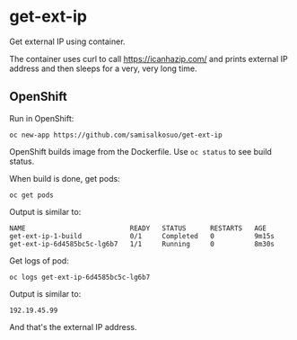 # get-ext-ip

Get external IP using container.

The container uses curl to call https://icanhazip.com/ and prints external IP address and then sleeps for a very, very long time.

## OpenShift

Run in OpenShift:

```
oc new-app https://github.com/samisalkosuo/get-ext-ip
```

OpenShift builds image from the Dockerfile.
Use `oc status` to see build status.

When build is done, get pods:

```
oc get pods
```

Output is similar to:
```
NAME                          READY   STATUS      RESTARTS   AGE
get-ext-ip-1-build            0/1     Completed   0          9m15s
get-ext-ip-6d4585bc5c-lg6b7   1/1     Running     0          8m30s
```

Get logs of pod:
```
oc logs get-ext-ip-6d4585bc5c-lg6b7
```

Output is similar to:
```
192.19.45.99
```

And that's the external IP address.